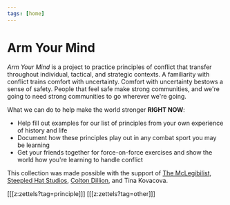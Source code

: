 ```yaml
---
tags: [home]
---
```


# Arm Your Mind

*Arm Your Mind* is a project to practice principles of conflict that transfer throughout individual, tactical, and strategic contexts. A familiarity with conflict trains comfort with uncertainty. Comfort with uncertainty bestows a sense of safety. People that feel safe make strong communities, and we're going to need strong communities to go wherever we're going.

What we can do to help make the world stronger **RIGHT NOW**:
* Help fill out examples for our list of principles from your own experience of history and life
* Document how these principles play out in any combat sport you may be learning
* Get your friends together for force-on-force exercises and show the world how you're learning to handle conflict

This collection was made possible with the support of [The McLegibilist](https://crispy.substack.com/), [Steepled Hat Studios](https://www.youtube.com/channel/UCUOKkH_jmQZXrbjNllcvfHQ), [Colton Dillion](http://www.coltondillion.com/), and Tina Kovacova.


[[[z:zettels?tag=principle]]]
[[[z:zettels?tag=other]]]


